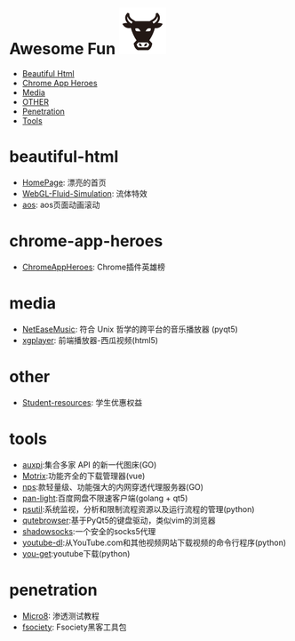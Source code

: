 # Awesome  Fun [![Awesome](./media/niu.svg)](https://gitee.com/mo891916_admin/Github-Awesome/blob/master/README_FUN.md)


- [Beautiful Html](#beautiful-html)
- [Chrome App Heroes](#chrome-app-heroes)
- [Media](#media) 
- [OTHER](#other) 
- [Penetration](#penetration) 
- [Tools](#tools)

# beautiful-html
* [HomePage](https://github.com/Tomotoes/HomePage):    漂亮的首页
* [WebGL-Fluid-Simulation](https://github.com/PavelDoGreat/WebGL-Fluid-Simulation):    流体特效
* [aos](https://github.com/michalsnik/aos):    aos页面动画滚动 

#   chrome-app-heroes
*   [ChromeAppHeroes](https://github.com/zhaoolee/ChromeAppHeroes): Chrome插件英雄榜

# media
* [NetEaseMusic](https://gitee.com/zjuysw/NetEaseMusic):   符合 Unix 哲学的跨平台的音乐播放器 (pyqt5)
* [xgplayer](https://github.com/bytedance/xgplayer):   前端播放器-西瓜视频(html5)

# other
* [Student-resources](https://github.com/ivmm/Student-resources):   学生优惠权益

# tools
* [auxpi](https://github.com/aimerforreimu/auxpi):集合多家 API 的新一代图床(GO)
* [Motrix](https://github.com/agalwood/Motrix):功能齐全的下载管理器(vue)
* [nps](https://github.com/cnlh/nps):款轻量级、功能强大的内网穿透代理服务器(GO)
* [pan-light](https://github.com/peterq/pan-light):百度网盘不限速客户端(golang + qt5)
* [psutil](https://github.com/giampaolo/psutil):系统监视，分析和限制流程资源以及运行流程的管理(python)
* [qutebrowser](https://github.com/qutebrowser/qutebrowser):基于PyQt5的键盘驱动，类似vim的浏览器
* [shadowsocks](https://github.com/shadowsocks/shadowsocks-windows):一个安全的socks5代理
* [youtube-dl](https://github.com/ytdl-org/youtube-dl):从YouTube.com和其他视频网站下载视频的命令行程序(python)
* [you-get](https://github.com/soimort/you-get):youtube下载(python)


#   penetration
*   [Micro8](https://github.com/Micropoor/Micro8): 渗透测试教程
*   [fsociety](https://github.com/Manisso/fsociety): Fsociety黑客工具包